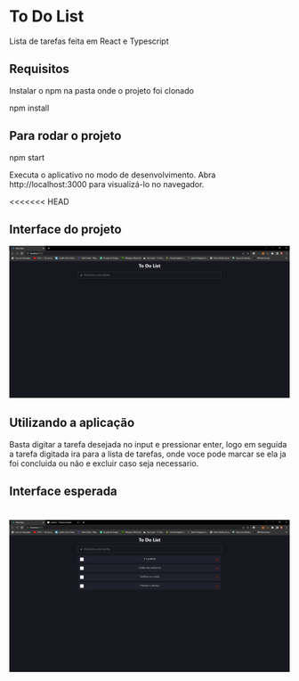 # To Do List

Lista de tarefas feita em React e Typescript

## Requisitos

Instalar o npm na pasta onde o projeto foi clonado

npm install


## Para rodar o projeto

npm start

Executa o aplicativo no modo de desenvolvimento.
Abra http://localhost:3000 para visualizá-lo no navegador.

<<<<<<< HEAD
## Interface do projeto

![alt text](/public/images/tela-esperada.png)

## Utilizando a aplicação

Basta digitar a tarefa desejada no input e pressionar enter, logo em seguida a tarefa digitada ira para a lista de tarefas, onde voce pode marcar se ela ja foi concluida ou não e excluir caso seja necessario. 

## Interface esperada

![alt text](/public/images/tela-esperada-preenchida.png)
=======
